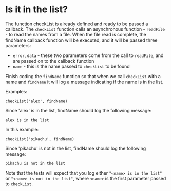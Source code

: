 # Is it in the list?

The function checkList is already defined and ready to be passed a callback. The `checkList` function calls an asynchronous function - `readFile` - to read the names from a file. When the file read is complete, the findName callback function will be executed, and it will be passed three parameters:

- `error`, `data` - these two parameters come from the call to `readFile`, and are passed on to the callback function
- `name` - this is the name passed to `checkList` to be found

Finish coding the `findName` function so that when we call `checkList` with a name and `findName` it will log a message indicating if the name is in the list. 

Examples: 

`checkList('alex', findName) `

Since 'alex' is in the list, findName should log the following message:

`alex is in the list`

In this example:

`checkList('pikachu', findName)`

Since 'pikachu' is not in the list, findName should log the following message:

`pikachu is not in the list`

Note that the tests will expect that you log either `"<name> is in the list"` or `"<name> is not in the list"`, where `<name>` is the first parameter passed to `checkList`.